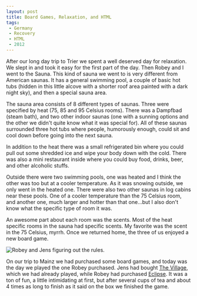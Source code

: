 ```yaml
---
layout: post
title: Board Games, Relaxation, and HTML
tags:
 - Germany
 - Recovery
 - HTML
 - 2012
---
```


After our long day trip to Trier we spent a well deserved day for relaxation.  We slept in and took it easy for the first part of the day.  Then Robey and I went to the Sauna.  This kind of sauna we went to is very different from American saunas.  It has a general swimming pool, a couple of basic hot tubs (hidden in this little alcove with a shorter roof area painted with a dark night sky), and then a special sauna area.  

The sauna area consists of 8 different types of saunas.  Three were specified by heat (75, 85 and 95 Celsius rooms).  There was a Dampfbad (steam bath), and two other indoor saunas (one with a sunning options and the other we didn't quite know what it was special for).  All of these saunas surrounded three hot tubs where people, humorously enough, could sit and cool down before going into the next sauna.

In addition to the heat there was a small refrigerated bin where you could pull out some shredded ice and wipe your body down with the cold.  There was also a mini restaurant inside where you could buy food, drinks, beer, and other alcoholic stuffs.  

Outside there were two swimming pools, one was heated and I think the other was too but at a cooler temperature.  As it was snowing outside, we only went in the heated one.  There were also two other saunas in log cabins near these pools.  One of a cooler temperature than the 75 Celsius room, and another one, much larger and hotter than that one...but I also don't know what the specific type of room it was.

An awesome part about each room was the scents.  Most of the heat specific rooms in the sauna had specific scents.  My favorite was the scent in the 75 Celsius, myrrh.  Once we returned home, the three of us enjoyed a new board game.    

![Robey and Jens figuring out the rules.](http://dl.dropbox.com/u/21971644/Blog%20Images/Blog%20Pics%20for%20Entries/December%202012/jensrobeyeclipse.JPG) 

On our trip to Mainz we had purchased some board games, and today was the day we played the one Robey purchased.  Jens had bought [The Village](http://boardgamegeek.com/boardgame/104006/village), which we had already played, while Robey had purchased [Eclipse](http://boardgamegeek.com/boardgame/72125/eclipse).  It was a ton of fun, a little intimidating at first, but after several cups of tea and about 4 times as long to finish as it said on the box we finished the game.
